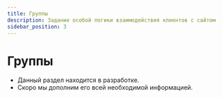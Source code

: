 ```yaml
---
title: Группы
description: Задание особой логики взаимодействия клиентов с сайтом
sidebar_position: 3
---
```


# Группы
* Данный раздел находится в разработке.
* Скоро мы дополним его всей необходимой информацией.